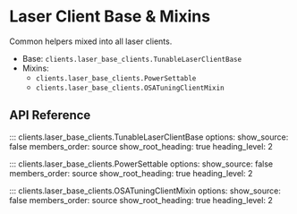 # Laser Client Base & Mixins

Common helpers mixed into all laser clients.

- Base: `clients.laser_base_clients.TunableLaserClientBase`
- Mixins:
  - `clients.laser_base_clients.PowerSettable`
  - `clients.laser_base_clients.OSATuningClientMixin`

## API Reference

::: clients.laser_base_clients.TunableLaserClientBase
    options:
      show_source: false
      members_order: source
      show_root_heading: true
      heading_level: 2

::: clients.laser_base_clients.PowerSettable
    options:
      show_source: false
      members_order: source
      show_root_heading: true
      heading_level: 2

::: clients.laser_base_clients.OSATuningClientMixin
    options:
      show_source: false
      members_order: source
      show_root_heading: true
      heading_level: 2
